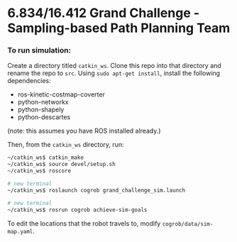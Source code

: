 # 6.834/16.412 Grand Challenge - Sampling-based Path Planning Team

### To run simulation:
Create a directory titled `catkin_ws`. Clone this repo into that directory and rename the repo to `src`. Using `sudo apt-get install`, install the following dependencies:

* ros-kinetic-costmap-coverter
* python-networkx
* python-shapely
* python-descartes

(note: this assumes you have ROS installed already.)

Then, from the `catkin_ws` directory, run:
```sh
~/catkin_ws$ catkin_make
~/catkin_ws$ source devel/setup.sh
~/catkin_ws$ roscore

# new terminal
~/catkin_ws$ roslaunch cogrob grand_challenge_sim.launch

# new terminal
~/catkin_ws$ rosrun cogrob achieve-sim-goals
```

To edit the locations that the robot travels to, modify `cogrob/data/sim-map.yaml`.


